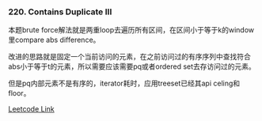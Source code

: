 ### 220. Contains Duplicate III

本题brute force解法就是两重loop去遍历所有区间，在区间小于等于k的window里compare abs difference。

改进的思路就是固定一个当前访问的元素，在之前访问过的有序序列中查找符合abs小于等于t的元素，所以需要应该需要pq或者ordered set去存访问过的元素。

但是pq内部元素不是有序的，iterator耗时，应用treeset已经其api celing和floor。


[Leetcode Link](https://leetcode.com/problems/contains-duplicate-iii/)
